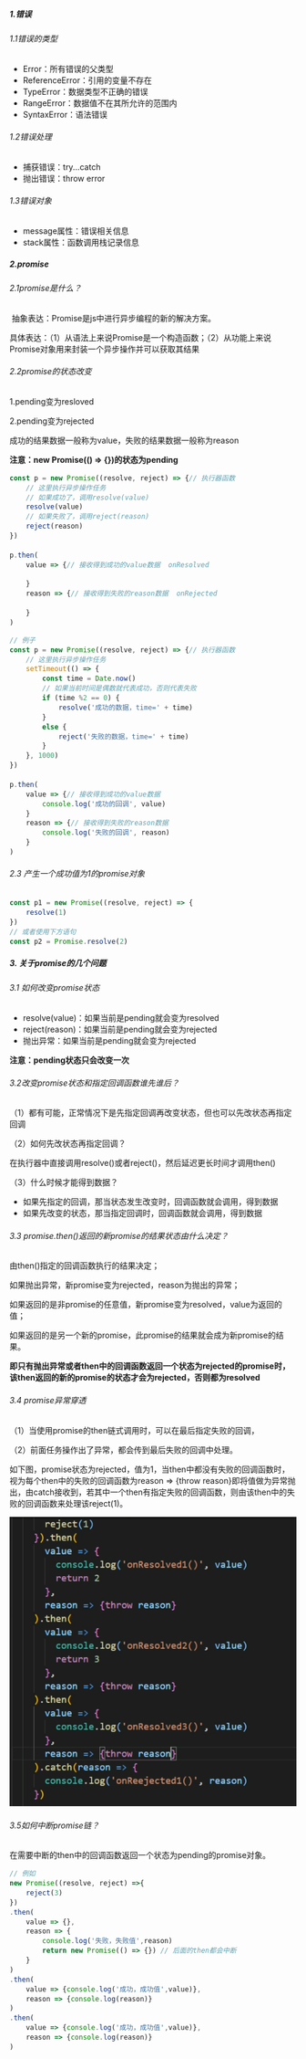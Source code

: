 ##### 1.错误

###### 1.1错误的类型

+ Error：所有错误的父类型
+ ReferenceError：引用的变量不存在
+ TypeError：数据类型不正确的错误
+ RangeError：数据值不在其所允许的范围内
+ SyntaxError：语法错误

###### 1.2错误处理

+ 捕获错误：try...catch
+ 抛出错误：throw error

###### 1.3错误对象

+ message属性：错误相关信息
+ stack属性：函数调用栈记录信息

##### 2.promise

###### 2.1promise是什么？

​	抽象表达：Promise是js中进行异步编程的新的解决方案。

​	具体表达：（1）从语法上来说Promise是一个构造函数；（2）从功能上来说Promise对象用来封装一个异步操作并可以获取其结果

###### 2.2promise的状态改变

1.pending变为resloved

2.pending变为rejected

成功的结果数据一般称为value，失败的结果数据一般称为reason

**注意：new Promise(() => {})的状态为pending**

```js
const p = new Promise((resolve, reject) => {// 执行器函数
    // 这里执行异步操作任务
    // 如果成功了，调用resolve(value)
    resolve(value)
    // 如果失败了，调用reject(reason)
    reject(reason)
})

p.then(
	value => {// 接收得到成功的value数据  onResolved
        
    }
    reason => {// 接收得到失败的reason数据  onRejected
    
    }
)
```

```js
// 例子
const p = new Promise((resolve, reject) => {// 执行器函数
    // 这里执行异步操作任务
	setTimeout(() => {
        const time = Date.now()
        // 如果当前时间是偶数就代表成功，否则代表失败
        if (time %2 == 0) {
            resolve('成功的数据，time=' + time)
        }
        else {
            reject('失败的数据，time=' + time)
        }
    }, 1000)
})

p.then(
	value => {// 接收得到成功的value数据
        console.log('成功的回调', value)
    }
    reason => {// 接收得到失败的reason数据
    	console.log('失败的回调', reason)
    }
)
```

###### 2.3 产生一个成功值为1的promise对象

```js
const p1 = new Promise((resolve, reject) => {
    resolve(1)
})
// 或者使用下方语句
const p2 = Promise.resolve(2)
```

##### 3. 关于promise的几个问题

###### 3.1 如何改变promise状态

+ resolve(value)：如果当前是pending就会变为resolved
+ reject(reason)：如果当前是pending就会变为rejected
+ 抛出异常：如果当前是pending就会变为rejected

**注意：pending状态只会改变一次**

###### 3.2改变promise状态和指定回调函数谁先谁后？

（1）都有可能，正常情况下是先指定回调再改变状态，但也可以先改状态再指定回调

（2）如何先改状态再指定回调？

​	在执行器中直接调用resolve()或者reject()，然后延迟更长时间才调用then()

（3）什么时候才能得到数据？

+ 如果先指定的回调，那当状态发生改变时，回调函数就会调用，得到数据
+ 如果先改变的状态，那当指定回调时，回调函数就会调用，得到数据

###### 3.3 promise.then()返回的新promise的结果状态由什么决定？

由then()指定的回调函数执行的结果决定；

如果抛出异常，新promise变为rejected，reason为抛出的异常；

如果返回的是非promise的任意值，新promise变为resolved，value为返回的值；

如果返回的是另一个新的promise，此promise的结果就会成为新promise的结果。

**即只有抛出异常或者then中的回调函数返回一个状态为rejected的promise时，该then返回的新的promise的状态才会为rejected，否则都为resolved**

###### 3.4 promise异常穿透

（1）当使用promise的then链式调用时，可以在最后指定失败的回调，

（2）前面任务操作出了异常，都会传到最后失败的回调中处理。

如下图，promise状态为rejected，值为1，当then中都没有失败的回调函数时，视为每个then中的失败的回调函数为reason => {throw reason}即将值做为异常抛出，由catch接收到，若其中一个then有指定失败的回调函数，则由该then中的失败的回调函数来处理该reject(1)。

![promise异常穿透](image/JS/promise异常穿透.png)

###### 3.5如何中断promise链？

在需要中断的then中的回调函数返回一个状态为pending的promise对象。

```js
// 例如
new Promise((resolve, reject) =>{
    reject(3)
})
.then(
    value => {},
    reason => {
        console.log('失败，失败值',reason)
        return new Promise(() => {}) // 后面的then都会中断
    }
)
.then(
    value => {console.log('成功，成功值',value)},
    reason => {console.log(reason)}
)
.then(
    value => {console.log('成功，成功值',value)},
    reason => {console.log(reason)}
)
```

